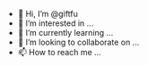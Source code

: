 - 👋 Hi, I’m @giftfu
- 👀 I’m interested in ...
- 🌱 I’m currently learning ...
- 💞️ I’m looking to collaborate on ...
- 📫 How to reach me ...

<!---
giftfu/giftfu is a ✨ special ✨ repository because its `README.md` (this file) appears on your GitHub profile.
You can click the Preview link to take a look at your changes.
--->

